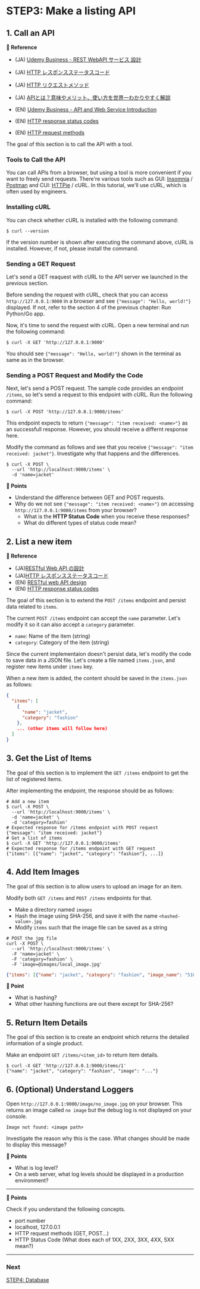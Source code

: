 # STEP3: Make a listing API

## 1. Call an API

**:book: Reference**

* (JA) [Udemy Business - REST WebAPI サービス 設計](https://mercari.udemy.com/course/rest-webapi-development/)
* (JA) [HTTP レスポンスステータスコード](https://developer.mozilla.org/ja/docs/Web/HTTP/Status)
* (JA) [HTTP リクエストメソッド](https://developer.mozilla.org/ja/docs/Web/HTTP/Methods)
* (JA) [APIとは？意味やメリット、使い方を世界一わかりやすく解説](https://www.sejuku.net/blog/7087)

* (EN) [Udemy Business - API and Web Service Introduction](https://mercari.udemy.com/course/api-and-web-service-introduction/)
* (EN) [HTTP response status codes](https://developer.mozilla.org/en-US/docs/Web/HTTP/Status)
* (EN) [HTTP request methods](https://developer.mozilla.org/en-US/docs/Web/HTTP/Methods)

The goal of this section is to call the API with a tool.

### Tools to Call the API
You can call APIs from a browser, but using a tool is more convenient if you want to freely send requests. There're various tools such as GUI: [Insomnia](https://insomnia.rest/) / [Postman](https://www.postman.com/) and CUI: [HTTPie](https://github.com/httpie/cli) / cURL. In this tutorial, we'll use cURL, which is often used by engineers.

### Installing cURL
You can check whether cURL is installed with the following command:

```shell
$ curl --version
```

If the version number is shown after executing the command above, cURL is installed. However, if not, please install the command.

### Sending a GET Request

Let's send a GET reaquest with cURL to the API server we launched in the previous section. 

Before sending the request with cURL, check that you can access `http://127.0.0.1:9000` in a browser and see `{"message": "Hello, world!"}` displayed. If not, refer to the section 4 of the previous chapter: Run Python/Go app.

Now, it's time to send the request with cURL. Open a new terminal and run the following command: 

```shell
$ curl -X GET 'http://127.0.0.1:9000'
```

You should see `{"message": "Hello, world!"}` shown in the terminal as same as in the browser.

### Sending a POST Request and Modify the Code


Next, let's send a POST request. The sample code provides an endpoint `/items`, so let's send a request to this endpoint with cURL. Run the following command:

```shell
$ curl -X POST 'http://127.0.0.1:9000/items'
```

This endpoint expects to return `{"message": "item received: <name>"}` as an successfull response. However, you should receive a differnt response here.

Modify the command as follows and see that you receive `{"message": "item received: jacket"}`. Investigate why that happens and the differences.

```shell
$ curl -X POST \
  --url 'http://localhost:9000/items' \
  -d 'name=jacket'
```

**:beginner: Points**

* Understand the difference between GET and POST requests.
* Why do we not see `{"message": "item received: <name>"}` on accessing `http://127.0.0.1:9000/items` from your browser?
  * What is the **HTTP Status Code** when you receive these responses?
  * What do different types of status code mean?

## 2. List a new item

**:book: Reference**

* (JA)[RESTful Web API の設計](https://docs.microsoft.com/ja-jp/azure/architecture/best-practices/api-design)
* (JA)[HTTP レスポンスステータスコード](https://developer.mozilla.org/ja/docs/Web/HTTP/Status)
* (EN) [RESTful web API design](https://docs.microsoft.com/en-us/azure/architecture/best-practices/api-design)
* (EN) [HTTP response status codes](https://developer.mozilla.org/en-US/docs/Web/HTTP/Status)

The goal of this section is to extend the `POST /items` endpoint and persist data related to `items`.

The current `POST /items` endpoint can accept the `name` parameter. Let's modify it so it can also accept a `category` parameter.

* `name`: Name of the item (string)
* `category`: Category of the item (string)

Since the current implementaion doesn't persist data, let's modify the code to save data in a JSON file. Let's create a file named `items.json`, and register new items under `items` key.

When a new item is added, the content should be saved in the `items.json` as follows:
```json
{
  "items": [
    {
      "name": "jacket",
      "category": "fashion"
    },
    ... (other items will follow here)
  ]
}
```

## 3. Get the List of Items

The goal of this section is to implement the `GET /items` endpoint to get the list of registered items. 

After implementing the endpoint, the response should be as follows:

```shell
# Add a new item
$ curl -X POST \
  --url 'http://localhost:9000/items' \
  -d 'name=jacket' \
  -d 'category=fashion'
# Expected response for /items endpoint with POST request
{"message": "item received: jacket"}
# Get a list of items
$ curl -X GET 'http://127.0.0.1:9000/items'
# Expected response for /items endpoint with GET request
{"items": [{"name": "jacket", "category": "fashion"}, ...]}
```

## 4. Add Item Images

The goal of this section is to allow users to upload an image for an item. 

Modify both `GET /items` and `POST /items` endpoints for that.

* Make a directory named `images`
* Hash the image using SHA-256, and save it with the name `<hashed-value>.jpg`
* Modify `items` such that the image file can be saved as a string

```shell
# POST the jpg file
curl -X POST \
  --url 'http://localhost:9000/items' \
  -F 'name=jacket' \
  -F 'category=fashion' \
  -F 'image=@images/local_image.jpg'
```

```json
{"items": [{"name": "jacket", "category": "fashion", "image_name": "510824dfd4caed183a7a7cc2be80f24a5f5048e15b3b5338556d5bbd3f7bc267.jpg"}, ...]}
```


**:beginner: Point**

* What is hashing?
* What other hashing functions are out there except for SHA-256?


## 5. Return Item Details

The goal of this section is to create an endpoint which returns the detailed information of a single product.

Make an endpoint `GET /items/<item_id>` to return item details.

```shell
$ curl -X GET 'http://127.0.0.1:9000/items/1'
{"name": "jacket", "category": "fashion", "image": "..."}
```

## 6. (Optional) Understand Loggers
Open `http://127.0.0.1:9000/image/no_image.jpg` on your browser.
This returns an image called `no image` but the debug log is not displayed on your console.
```
Image not found: <image path>
```
Investigate the reason why this is the case. What changes should be made to display this message?

**:beginner: Points**
* What is log level?
* On a web server, what log levels should be displayed in a production environment?

---
**:beginner: Points**

Check if you understand the following concepts.

* port number
* localhost, 127.0.0.1
* HTTP request methods (GET, POST...)
* HTTP Status Code (What does each of 1XX, 2XX, 3XX, 4XX, 5XX mean?)

---

### Next

[STEP4: Database](04-database.en.md)
